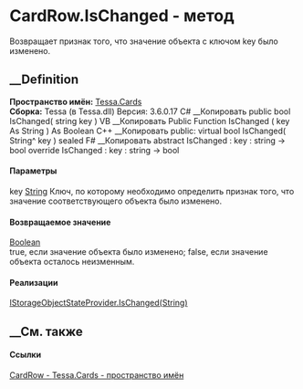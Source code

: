 # CardRow.IsChanged - метод
Возвращает признак того, что значение объекта с ключом key было изменено.
## __Definition
 **Пространство имён:** [Tessa.Cards](N_Tessa_Cards.htm)  
 **Сборка:** Tessa (в Tessa.dll) Версия: 3.6.0.17
C# __Копировать
     public bool IsChanged(
    	string key
    )
VB __Копировать
     Public Function IsChanged ( 
    	key As String
    ) As Boolean
C++ __Копировать
     public:
    virtual bool IsChanged(
    	String^ key
    ) sealed
F# __Копировать
     abstract IsChanged : 
            key : string -> bool 
    override IsChanged : 
            key : string -> bool 
#### Параметры
key [String](https://learn.microsoft.com/dotnet/api/system.string)
     Ключ, по которому необходимо определить признак того, что значение соответствующего объекта было изменено. 
#### Возвращаемое значение
[Boolean](https://learn.microsoft.com/dotnet/api/system.boolean)  
true, если значение объекта было изменено; false, если значение объекта
осталось неизменным.
#### Реализации
[IStorageObjectStateProvider.IsChanged(String)](M_Tessa_Platform_Storage_IStorageObjectStateProvider_IsChanged.htm)  
##  __См. также
#### Ссылки
[CardRow - ](T_Tessa_Cards_CardRow.htm)
[Tessa.Cards - пространство имён](N_Tessa_Cards.htm)
